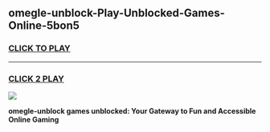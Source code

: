 
## omegle-unblock-Play-Unblocked-Games-Online-5bon5
<h3>
<a href="https://premium76.site?title=omegle-unblock&ref=25A">CLICK TO PLAY</a></h3>
<hr>

<h3>
<a href="https://premium76.site?title=omegle-unblock&ref=25A">CLICK 2 PLAY</a>
  
</h3>

<a href="https://premium76.site?title=omegle-unblock&ref=25A"><img src="https://clearcache.store/games.png"></a>


**omegle-unblock games unblocked: Your Gateway to Fun and Accessible Online Gaming**
